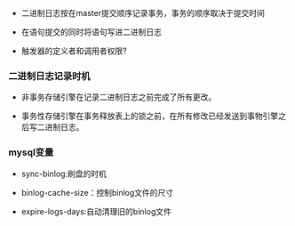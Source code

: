 - 二进制日志按在master提交顺序记录事务，事务的顺序取决于提交时间

- 在语句提交的同时将语句写进二进制日志

- 触发器的定义者和调用者权限?




### 二进制日志记录时机
- 非事务存储引擎在记录二进制日志之前完成了所有更改。

- 事务性存储引擎在事务释放表上的锁之前，在所有修改已经发送到事物引擎之后写二进制日志。


### mysql变量
- sync-binlog:刷盘的时机

- binlog-cache-size：控制binlog文件的尺寸

- expire-logs-days:自动清理旧的binlog文件
